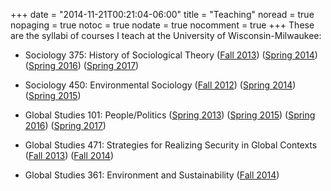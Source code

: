 +++
date = "2014-11-21T00:21:04-06:00"
title = "Teaching"
noread = true
nopaging = true
notoc = true
nodate = true
nocomment = true
+++
These are the syllabi of courses I teach at the University of Wisconsin-Milwaukee:

* Sociology 375: History of Sociological Theory ([Fall 2013](/files/soc-375-fall-2013.pdf)) ([Spring 2014](/files/soc-375-spring-2014.pdf)) ([Spring 2016](/files/soc-375-spring-2016.pdf)) ([Spring 2017](/files/soc-375-spring-2017.pdf))

* Sociology 450: Environmental Sociology ([Fall 2012](/files/soc-450-fall-2012.pdf)) ([Spring 2014](/files/soc-450-spring-2014.pdf)) ([Spring 2015](/files/soc-450-spring-2015.pdf))

* Global Studies 101: People/Politics ([Spring 2013](/files/global-101-spring-2013.pdf)) ([Spring 2015](/files/global-101-spring-2015.pdf)) ([Spring 2016](/files/global-101-spring-2016.pdf)) ([Spring 2017](/files/global-101-spring-2017.pdf))

* Global Studies 471: Strategies for Realizing Security in Global Contexts ([Fall 2013](/files/global-471-fall-2013.pdf)) ([Fall 2014](/files/global-471-fall-2014.pdf))

* Global Studies 361: Environment and Sustainability ([Fall 2014](/files/global-361-fall-2014.pdf))
